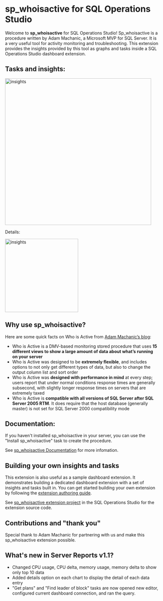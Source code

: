# sp_whoisactive for SQL Operations Studio

Welcome to **sp_whoisactive** for SQL Operations Studio! Sp_whoisactive is a procedure written by Adam Machanic, a Microsoft MVP for SQL Server. It is a very useful tool for activity monitoring and troubleshooting. This extension provides the insights provided by this tool as graphs and tasks inside a SQL Operations Studio dashboard extension.

## Tasks and insights:

<img src="https://github.com/Microsoft/sqlopsstudio/raw/master/samples/sp_whoIsActive/images/insights_section.png" alt="insights" style="width:480px;"/>

Details:

<img src="https://github.com/Microsoft/sqlopsstudio/raw/master/samples/sp_whoIsActive/images/insights_details_section.png" alt="insights" style="width:240px;"/>


## Why use sp_whoisactive?
Here are some quick facts on Who is Active from [Adam Machanic’s blog]:

  * Who is Active is a DMV-based monitoring stored procedure that uses **15 different views to show a large amount of data about what’s running on your server**
  * Who is Active was designed to be **extremely flexible**, and includes options to not only get different types of data, but also to change the output column list and sort order
  * Who is Active was **designed with performance in mind** at every step; users report that under normal conditions response times are generally subsecond, with slightly longer response times on servers that are extremely taxed
  * Who is Active is **compatible with all versions of SQL Server after SQL Server 2005 RTM**. It does require that the host database (generally master) is not set for SQL Server 2000 compatibility mode

## Documentation: 
If you haven't installed sp_whoisactive in your server, you can use the "Install sp_whoisactive" task to create the procedure. 

See [sp_whoisactive Documentation] for more infomation.

## Building your own insights and tasks
This extension is also useful as a sample dashboard extension. It demonstrates building a dedicated dashboard extension with a set of insights and tasks built in. You can get started building your own extension by following the [extension authoring guide].

See [sp_whoisactive extension project] in the SQL Operations Studio for the extension source code.

[Adam Machanic’s blog]:http://sqlblog.com/blogs/adam_machanic/default.aspx
[sp_whoisactive Documentation]:http://whoisactive.com/
[sp_whoisactive extension project]:https://github.com/Microsoft/sqlopsstudio/tree/master/samples/sp_whoIsActive
[extension authoring guide]:https://github.com/Microsoft/sqlopsstudio/wiki/Getting-started-with-Extensibility

## Contributions and "thank you"
Special thank to Adam Machanic for partnering with us and make this sp_whoisactive extension possible.  

## What's new in Server Reports v1.1?
* Changed CPU usage, CPU delta, memory usage, memory delta to show only top 10 data
* Added details option on each chart to display the detail of each data entry
* "Get plans" and "Find leader of block" tasks are now opened new editor, configured current dashboard connection, and ran the query.

